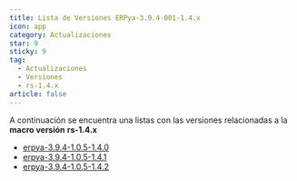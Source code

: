 ```yaml
---
title: Lista de Versiones ERPya-3.9.4-001-1.4.x
icon: app
category: Actualizaciones
star: 9
sticky: 9
tag:
  - Actualizaciones
  - Versiones
  - rs-1.4.x
article: false
---
```


A continuación se encuentra una listas con las versiones relacionadas a la **macro versión** **rs-1.4.x**

- [erpya-3.9.4-1.0.5-1.4.0](erpya-3.9.4-001-1.4.0.md)
- [erpya-3.9.4-1.0.5-1.4.1](erpya-3.9.4-001-1.4.1.md)
- [erpya-3.9.4-1.0.5-1.4.2](erpya-3.9.4-001-1.4.2.md)
